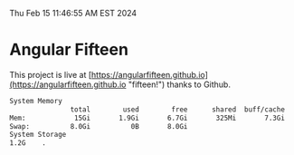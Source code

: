 Thu Feb 15 11:46:55 AM EST 2024

# Angular Fifteen


This project is live at [https://angularfifteen.github.io](https://angularfifteen.github.io "fifteen!") thanks to Github.

```bash
System Memory
               total        used        free      shared  buff/cache   available
Mem:            15Gi       1.9Gi       6.7Gi       325Mi       7.3Gi        13Gi
Swap:          8.0Gi          0B       8.0Gi
System Storage
1.2G	.
```
```bash
